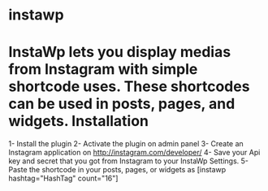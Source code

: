 instawp
=======
InstaWp lets you display medias from Instagram with simple shortcode uses. These shortcodes can be used in posts, pages, and widgets.
Installation
=======
1- Install the plugin
2- Activate the plugin on admin panel
3- Create an Instagram application on http://instagram.com/developer/
4- Save your Api key and secret  that you got from Instagram to your InstaWp Settings.
5- Paste the shortcode in your posts, pages, or widgets as [instawp hashtag=\"HashTag\" count=\"16\"]
